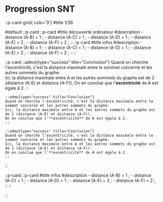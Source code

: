 # Progression SNT

::p-card-grid{ cols='3'}
#title
1/36

#default
::p-card
    ::p-card
    #title
    découverte ordinateur
    #description
    - distance (A-B) = 1 ;
    - distance (A-C) = 1 ;
    - distance (A-D) = 1 ;
    - distance (A-E) = 2 ;
    - distance (A-F) = 2 ;
    ::
    ::p-card
    #title
    infos
    #description
    - distance (A-B) = 1 ;
    - distance (A-C) = 1 ;
    - distance (A-D) = 1 ;
    - distance (A-E) = 2 ;
    - distance (A-F) = 2 ;
    ::
::

::p-card
    ::admo{type="success" title="Conclusion"}
    Quand on cherche l'excentricité, c'est la distance maximale entre le sommet concerné et les autres sommets du graphe.  
    Ici, la distance maximale entre A et les autres sommets du graphe est de 2 (distance (A-E) et distance (A-F)).
    On en conclue que l'**excentricité** de A est égale à 2.
    ::

    ::admo{type="success" title="Conclusion"}
    Quand on cherche l'excentricité, c'est la distance maximale entre le sommet concerné et les autres sommets du graphe.  
    Ici, la distance maximale entre A et les autres sommets du graphe est de 2 (distance (A-E) et distance (A-F)).
    On en conclue que l'**excentricité** de A est égale à 2.
    ::

    ::admo{type="success" title="Conclusion"}
    Quand on cherche l'excentricité, c'est la distance maximale entre le sommet concerné et les autres sommets du graphe.  
    Ici, la distance maximale entre A et les autres sommets du graphe est de 2 (distance (A-E) et distance (A-F)).
    On en conclue que l'**excentricité** de A est égale à 2.
    ::
::

::p-card
    ::p-card
    #title
    infos
    #description
    - distance (A-B) = 1 ;
    - distance (A-C) = 1 ;
    - distance (A-D) = 1 ;
    - distance (A-E) = 2 ;
    - distance (A-F) = 2 ;
    ::
::

::